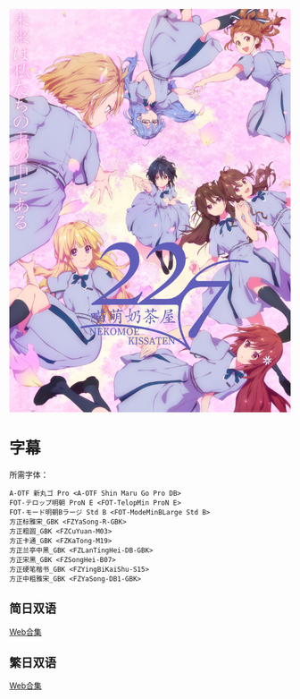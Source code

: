 ![](227.jpg)

# 字幕

所需字体：
```
A-OTF 新丸ゴ Pro <A-OTF Shin Maru Go Pro DB>
FOT-テロップ明朝 ProN E <FOT-TelopMin ProN E>
FOT-モード明朝Bラージ Std B <FOT-ModeMinBLarge Std B>
方正标雅宋_GBK <FZYaSong-R-GBK>
方正粗圆_GBK <FZCuYuan-M03>
方正卡通_GBK <FZKaTong-M19>
方正兰亭中黑_GBK <FZLanTingHei-DB-GBK>
方正宋黑_GBK <FZSongHei-B07>
方正硬笔楷书_GBK <FZYingBiKaiShu-S15>
方正中粗雅宋_GBK <FZYaSong-DB1-GBK>
```

## 简日双语

[Web合集](https://github.com/Nekomoekissaten-SUB/Nekomoekissaten-poi-Subs/raw/master/227anime/227_Web_JPSC.7z)

## 繁日双语

[Web合集](https://github.com/Nekomoekissaten-SUB/Nekomoekissaten-poi-Subs/raw/master/227anime/227_Web_JPTC.7z)